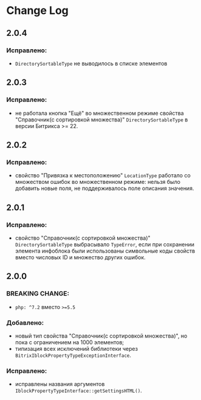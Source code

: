 Change Log
==========

2.0.4
-----

### Исправлено:

- `DirectorySortableType` не выводилось в списке элементов

2.0.3
-----

### Исправлено:

- не работала кнопка "Ещё" во множественном режиме свойства "Справочник(с сортировкой
  множества)" `DirectorySortableType` в версии Битрикса >= 22.

2.0.2
-----

### Исправлено:

- свойство "Привязка к местоположению" `LocationType` работало со множеством ошибок во множественном режиме: нельзя было
  добавить новые поля, не поддерживалось поле описания значения.

2.0.1
-----

### Исправлено:

- свойство "Справочник(с сортировкой множества)" `DirectorySortableType` выбрасывало `TypeError`, если при сохранении
  элемента инфоблока были использованы символьные коды свойств вместо числовых ID и множество других ошибок.

2.0.0
-----

### BREAKING CHANGE:

- `php: ^7.2` вместо `>=5.5`

### Добавлено:

- новый тип свойства "Справочник(с сортировкой множества)", но пока с ограничением на 1000 элементов;
- типизация всех исключений библиотеки через `BitrixIblockPropertyTypeExceptionInterface`.

### Исправлено:

- исправлены названия аргументов `IblockPropertyTypeInterface::getSettingsHTML()`.
